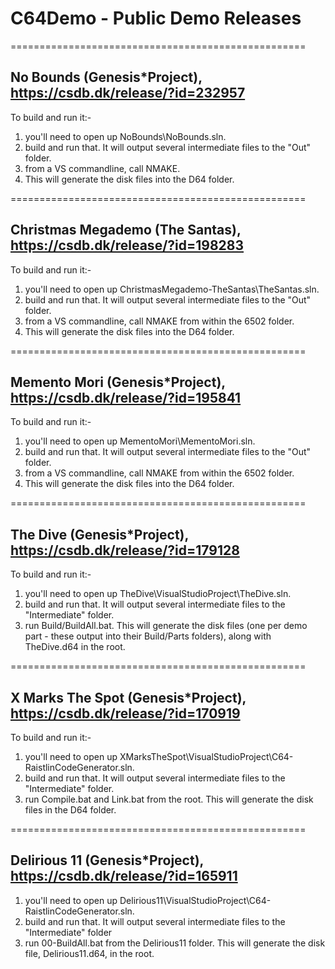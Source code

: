 # C64Demo - Public Demo Releases

===================================================


No Bounds (Genesis*Project), https://csdb.dk/release/?id=232957
------------

To build and run it:-

1) you'll need to open up NoBounds\NoBounds.sln.
2) build and run that. It will output several intermediate files to the "Out" folder.
3) from a VS commandline, call NMAKE.
4) This will generate the disk files into the D64 folder.

===================================================

Christmas Megademo (The Santas), https://csdb.dk/release/?id=198283
------------

To build and run it:-

1) you'll need to open up ChristmasMegademo-TheSantas\TheSantas.sln.
2) build and run that. It will output several intermediate files to the "Out" folder.
3) from a VS commandline, call NMAKE from within the 6502 folder.
4) This will generate the disk files into the D64 folder.

===================================================

Memento Mori (Genesis*Project), https://csdb.dk/release/?id=195841
------------

To build and run it:-

1) you'll need to open up MementoMori\MementoMori.sln.
2) build and run that. It will output several intermediate files to the "Out" folder.
3) from a VS commandline, call NMAKE from within the 6502 folder.
4) This will generate the disk files into the D64 folder.

===================================================

The Dive (Genesis*Project), https://csdb.dk/release/?id=179128
--------

To build and run it:-

1) you'll need to open up TheDive\VisualStudioProject\TheDive.sln.
2) build and run that. It will output several intermediate files to the "Intermediate" folder.
3) run Build/BuildAll.bat. This will generate the disk files (one per demo part - these output into their Build/Parts folders), along with TheDive.d64 in the root.

===================================================

X Marks The Spot (Genesis*Project), https://csdb.dk/release/?id=170919
----------------

To build and run it:-

1) you'll need to open up XMarksTheSpot\VisualStudioProject\C64-RaistlinCodeGenerator.sln.
2) build and run that. It will output several intermediate files to the "Intermediate" folder.
3) run Compile.bat and Link.bat from the root. This will generate the disk files in the D64 folder.

===================================================

Delirious 11 (Genesis*Project), https://csdb.dk/release/?id=165911
------------

1) you'll need to open up Delirious11\VisualStudioProject\C64-RaistlinCodeGenerator.sln.
2) build and run that. It will output several intermediate files to the "Intermediate" folder
3) run 00-BuildAll.bat from the Delirious11 folder. This will generate the disk file, Delirious11.d64, in the root.